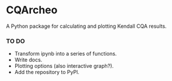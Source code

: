 # CQArcheo
A Python package for calculating and plotting Kendall CQA results.

### TO DO
- Transform ipynb into a series of functions.
- Write docs.
- Plotting options (also interactive graph?).
- Add the repository to PyPl.
